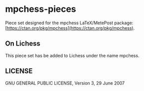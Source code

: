 # mpchess-pieces

Piece set designed for the mpchess LaTeX/MetePost package:
[https://ctan.org/pkg/mpchess](https://ctan.org/pkg/mpchess).

## On Lichess

This piece set has be added to Lichess under the name mpchess. 

## LICENSE

GNU GENERAL PUBLIC LICENSE, Version 3, 29 June 2007
